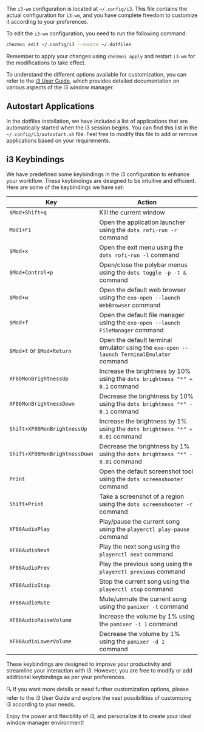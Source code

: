 The `i3-wm` configuration is located at `~/.config/i3`. This file contains the actual configuration for `i3-wm`, and you have complete freedom to customize it according to your preferences.

To edit the `i3-wm` configuration, you need to run the following command:

```sh
chezmoi edit ~/.config/i3 --source ~/.dotfiles
```

Remember to apply your changes using `chezmoi apply` and restart `i3-wm` for the modifications to take effect.

To understand the different options available for customization, you can refer to the [i3 User Guide](https://i3wm.org/docs/userguide.html), which provides detailed documentation on various aspects of the i3 window manager.

## Autostart Applications

In the dotfiles installation, we have included a list of applications that are automatically started when the i3 session begins. You can find this list in the `~/.config/i3/autostart.sh` file. Feel free to modify this file to add or remove applications based on your requirements.

## i3 Keybindings

We have predefined some keybindings in the i3 configuration to enhance your workflow. These keybindings are designed to be intuitive and efficient. Here are some of the keybindings we have set:

| Key                           | Action                                                                                    |
| ----------------------------- | ----------------------------------------------------------------------------------------- |
| `$Mod+Shift+q`                | Kill the current window                                                                   |
| `Mod1+F1`                     | Open the application launcher using the `dots rofi-run -r` command                        |
| `$Mod+x`                      | Open the exit menu using the `dots rofi-run -l` command                                   |
| `$Mod+Control+p`              | Open/close the polybar menus using the `dots toggle -p -t &` command                      |
| `$Mod+w`                      | Open the default web browser using the `exo-open --launch WebBrowser` command             |
| `$Mod+f`                      | Open the default file manager using the `exo-open --launch FileManager` command           |
| `$Mod+t` or `$Mod+Return`     | Open the default terminal emulator using the `exo-open --launch TerminalEmulator` command |
| `XF86MonBrightnessUp`         | Increase the brightness by 10% using the `dots brightness "*" + 0.1` command              |
| `XF86MonBrightnessDown`       | Decrease the brightness by 10% using the `dots brightness "*" - 0.1` command              |
| `Shift+XF86MonBrightnessUp`   | Increase the brightness by 1% using the `dots brightness "*" + 0.01` command              |
| `Shift+XF86MonBrightnessDown` | Decrease the brightness by 1% using the `dots brightness "*" - 0.01` command              |
| `Print`                       | Open the default screenshot tool using the `dots screenshooter` command                   |
| `Shift+Print`                 | Take a screenshot of a region using the `dots screenshooter -r` command                   |
| `XF86AudioPlay`               | Play/pause the current song using the `playerctl play-pause` command                      |
| `XF86AudioNext`               | Play the next song using the `playerctl next` command                                     |
| `XF86AudioPrev`               | Play the previous song using the `playerctl previous` command                             |
| `XF86AudioStop`               | Stop the current song using the `playerctl stop` command                                  |
| `XF86AudioMute`               | Mute/unmute the current song using the `pamixer -t` command                               |
| `XF86AudioRaiseVolume`        | Increase the volume by 1% using the `pamixer -i 1` command                                |
| `XF86AudioLowerVolume`        | Decrease the volume by 1% using the `pamixer -d 1` command                                |

These keybindings are designed to improve your productivity and streamline your interaction with i3. However, you are free to modify or add additional keybindings as per your preferences.

🔍 If you want more details or need further customization options, please refer to the i3 User Guide and explore the vast possibilities of customizing i3 according to your needs.

Enjoy the power and flexibility of i3, and personalize it to create your ideal window manager environment!
